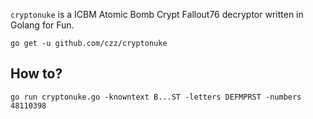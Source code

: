 `cryptonuke` is a ICBM Atomic Bomb Crypt Fallout76 decryptor written in Golang for Fun.

    go get -u github.com/czz/cryptonuke

## How to?

    go run cryptonuke.go -knowntext B...ST -letters DEFMPRST -numbers 48110398

